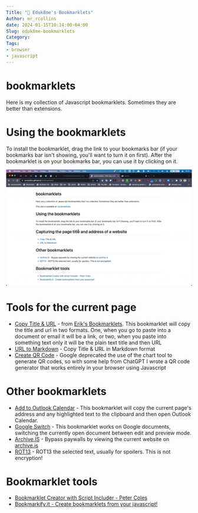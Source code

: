 ```yaml
---
Title: "🔖 Eduk8me's Bookmarklets"
Author: mr_rcollins
date: 2024-01-15T10:14:00-04:00
Slug: eduk8me-bookmarklets
Category:
Tags:
- browser
- javascript
---
```


# bookmarklets
Here is my collection of Javascript bookmarklets. Sometimes they are better than extensions.

# Using the bookmarklets
To install the bookmarklet, drag the link to your bookmarks bar (if your bookmarks bar isn't showing, you'll want to turn it on first). After the bookmarklet is on your bookmarks bar, you can use it by clicking on it.

![Screen capture dragging bookmarklet to bookmark bar](/docs/assets/2023-03-11AddingBookmarklet.gif)

# Tools for the current page

* [Copy Title & URL](javascript:%3B(()%3D%3E%7B(function%20()%20%7B%0Ainit()%0Afunction%20init()%20%7B%0Alet%20title%20%3D%20document.title%0Alet%20url%20%3D%20document.URL%0Aif%20(!!url.match('mail.google.com'))%20%7B%0Aconst%20id%20%3D%20location.hash.split('%2F').at(-1)%0Aif%20(location.hash%20%3D%3D%3D%20''%20%7C%7C%20id%5B0%5D%20%3D%3D%3D%20'%23')%20%7B%0A%2F%2F%20keep%20title%20and%20url%0A%7D%20else%20%7B%0Aconst%20email%20%3D%20document.title.split('-').at(-2).trim()%0A%2F%2F%20title%20pattern%20is%3A%20%60%24%7Bemail%20subject%20line%7D%20-%20%24%7Bemail%20address%7D%20-%20%24%7Bname%20of%20mail%20provider%7D%0A%2F%2F%20%24%7Bname%20of%20mail%20provider%7D%20is%20'Gmail'%20or%20the%20Google%20Workspace%20'Mail'%0Atitle%20%3D%20title.split('-').slice(0%2C%20-2).join().trim()%20%2B%20'%20-%20Gmail'%0Aurl%20%3D%20%60https%3A%2F%2Fmail.google.com%2Fmail%2Fu%2F%24%7Bemail%7D%2F%23all%2F%24%7Bid%7D%60%0A%7D%0A%7D%0AcopyLink(url%2C%20title)%0A%7D%0Afunction%20copyLink(url%2C%20title)%20%7B%0Afunction%20listener(e)%20%7B%0Aif%20(!title)%20title%20%3D%20url%0Ae.clipboardData.setData(%22text%2Fplain%22%2C%20title%20%2B%20'%5Cn'%20%2B%20url)%0Ae.clipboardData.setData(%22text%2Fhtml%22%2C%20%60%3Ca%20href%3D%22%24%7Burl%7D%22%3E%24%7Btitle%7D%3C%2Fa%3E%60)%0Ae.clipboardData.setData(%22text%2F_notion-text-production%22%2C%20%60%7B%22editing%22%3A%20%5B%5B%22%24%7Btitle%7D%22%2C%5B%5B%22a%22%2C%22%24%7Burl%7D%22%5D%5D%5D%5D%2C%22selection%22%3A%20%7B%22startIndex%22%3A%200%2C%22endIndex%22%3A%20%24%7Btitle.length%7D%7D%7D%60)%0Ae.preventDefault()%0A%7D%0Adocument.addEventListener(%22copy%22%2C%20listener)%0Atry%20%7B%0Adocument.execCommand(%22copy%22)%0Aconsole.log(%22Copied%3A%20%5Cn%22%2C%20%7B%0Atitle%2C%0Aurl%0A%7D)%0A%7D%20catch%20(e)%20%7B%0Aconsole.log(%22Copy%20failed.%22%2C%20e)%0A%7D%20finally%20%7B%0Adocument.removeEventListener(%22copy%22%2C%20listener)%0A%7D%0A%7D%0A%7D)()%7D)()%3B) - from [Erik's Bookmarklets](https://tools.eriknewhard.com/bookmarklets). This bookmarklet will copy the title and url in two formats. One, when you go to paste into a document or email it will be a link, or two, when you paste into something text only it will be the plain text title and then URL
* [URL to Markdown](javascript:(function()%20%7B%20%20function%20copyToClipboard(text)%20%7B%20%20%20%20%20if%20(window.clipboardData%20&&%20window.clipboardData.setData)%20%7B%20%20%20%20%20%20%20%20%20/*IE%20specific%20code%20path%20to%20prevent%20textarea%20being%20shown%20while%20dialog%20is%20visible.*/%20%20%20%20%20%20%20%20%20return%20clipboardData.setData(%22Text%22,%20text);%20%20%20%20%20%20%20%7D%20else%20if%20(document.queryCommandSupported%20&&%20document.queryCommandSupported(%22copy%22))%20%7B%20%20%20%20%20%20%20%20%20var%20textarea%20=%20document.createElement(%22textarea%22);%20%20%20%20%20%20%20%20%20textarea.textContent%20=%20text;%20%20%20%20%20%20%20%20%20textarea.style.position%20=%20%22fixed%22;%20%20/*%20Prevent%20scrolling%20to%20bottom%20of%20page%20in%20MS%20Edge.*/%20%20%20%20%20%20%20%20%20document.body.appendChild(textarea);%20%20%20%20%20%20%20%20%20textarea.select();%20%20%20%20%20%20%20%20%20try%20%7B%20%20%20%20%20%20%20%20%20%20%20%20%20return%20document.execCommand(%22copy%22);%20%20/*%20Security%20exception%20may%20be%20thrown%20by%20some%20browsers.*/%20%20%20%20%20%20%20%20%20%7D%20catch%20(ex)%20%7B%20%20%20%20%20%20%20%20%20%20%20%20%20console.warn(%22Copy%20to%20clipboard%20failed.%22,%20ex);%20%20%20%20%20%20%20%20%20%20%20%20%20return%20false;%20%20%20%20%20%20%20%20%20%7D%20finally%20%7B%20%20%20%20%20%20%20%20%20%20%20%20%20document.body.removeChild(textarea);%20%20%20%20%20%20%20%20%20%7D%20%20%20%20%20%7D%20%7D%20%20var%20markdown%20=%20'%5B'%20+%20document.title%20+%20'%5D('%20+%20window.location.href%20+%20')';%20copyToClipboard(markdown);%20%7D)();) - Copy Title & URL in Markdown format
* [Create QR Code](javascript:(function(){window.open('https://eduk8.me/qrcodes/?url='+encodeURIComponent(location.href))})();) - Google deprecated the use of the chart tool to generate QR codes, so with some help from ChatGPT I wrote a QR code generator that works entirely in your browser using Javascript


# Other bookmarklets

* [Add to Outlook Calendar](javascript:(function()%7Bjavascript%3A(function()%7Blet%20url%20%3D%20window.location.href%3Blet%20selectedText%20%3D%20window.getSelection().toString()%3Blet%20eventDetails%20%3D%20selectedText%20%3F%20%60URL%3A%20%24%7Burl%7D%5CnSelected%20Text%3A%20%24%7BselectedText%7D%60%20%3A%20%60URL%3A%20%24%7Burl%7D%60%3Blet%20outlookCalendarUrl%20%3D%20'https%3A%2F%2Foutlook.live.com%2Fcalendar%2F0%2Fnew'%3Bnavigator.clipboard.writeText(eventDetails).then(function()%20%7Bwindow.open(outlookCalendarUrl%2C%20'_blank')%3B%7D%2C%20function(err)%20%7Balert('Failed%20to%20copy%3A%20'%2C%20err)%3B%7D)%3B%7D)()%7D)()) - This bookmarklet will copy the current page's address and any highlighted text to the clipboard and then open Outlook Calendar.
* [Google Switch](javascript:(function(){url=window.location.href;if(url.includes("edit")){window.location.href=url.replace(/edit/,"preview")}else{window.location.href=url.replace(/preview/,"edit")}})();) - This bookmarklet works on Google documents, switching the currently open document between edit and preview mode.
* [Archive.IS](javascript:(function()%7Bwindow.open('https%3A%2F%2Farchive.is%2F'%2Bdocument.location.href)%7D)()) - Bypass paywalls by viewing the current website on [archive.is](https://archive.is)
* [ROT13](javascript:(function()%7Bjavascript%3A%20var%20coding%20%3D%20%22abcdefghijklmnopqrstuvwxyzabcdefghijklmABCDEFGHIJKLMNOPQRSTUVWXYZABCDEFGHIJKLM%22%3B%20%20function%20rot13(t)%20%7B%20for%20(var%20r%20%3D%20%22%22%2C%20i%20%3D%200%3B%20i%20%3C%20t.length%3B%20i%2B%2B)%20%7B%20character%20%3D%20t.charAt(i)%3B%20position%20%3D%20coding.indexOf(character)%3B%20if%20(position%20%3E%20-1)%20character%20%3D%20coding.charAt(position%20%2B%2013)%3B%20r%20%2B%3D%20character%3B%20%7D%20return%20r%3B%20%7D%20S%20%3D%20window.getSelection()%3B%20%20function%20t(N)%20%7B%20return%20N.nodeType%20%3D%3D%20N.TEXT_NODE%3B%20%7D%20%20function%20r(N)%20%7B%20if%20(t(N))%20N.data%20%3D%20rot13(N.data)%3B%20%7D%20for%20(j%20%3D%200%3B%20j%20%3C%20S.rangeCount%3B%20%2B%2Bj)%20%7B%20var%20g%20%3D%20S.getRangeAt(j)%2C%20e%20%3D%20g.startContainer%2C%20f%20%3D%20g.endContainer%2C%20E%20%3D%20g.startOffset%2C%20F%20%3D%20g.endOffset%2C%20m%20%3D%20(e%20%3D%3D%20f)%3B%20if%20(!m%20%7C%7C%20!t(e))%20%7B%20%2F*%20rot13%20each%20text%20node%20between%20e%20and%20f%2C%20not%20including%20e%20and%20f.%20*%2F%20q%20%3D%20document.createTreeWalker(g.commonAncestorContainer%2C%20NodeFilter.SHOW_ELEMENT%20%7C%20NodeFilter.SHOW_TEXT%2C%20null%2C%20false)%3B%20q.currentNode%20%3D%20e%3B%20for%20(N%20%3D%20q.nextNode()%3B%20N%20%26%26%20N%20!%3D%20f%3B%20N%20%3D%20q.nextNode())%20r(N)%3B%20%7D%20if%20(t(f))%20f.splitText(F)%3B%20if%20(!m)%20r(f)%3B%20if%20(t(e))%20%7B%20r(k%20%3D%20e.splitText(E))%3B%20if%20(m)%20f%20%3D%20k%3B%20e%20%3D%20k%3B%20%7D%20if%20(t(f))%20g.setEnd(f%2C%20f.data.length)%3B%20%7D%20void%200%7D)()) - ROT13 the selected text, usually for spoilers. This is not encryption!

# Bookmarklet tools
* [Bookmarklet Creator with Script Includer - Peter Coles](https://mrcoles.com/bookmarklet/)
* [Bookmarkify.it - Create bookmarklets from your javascript!](https://bookmarkify.it/)

